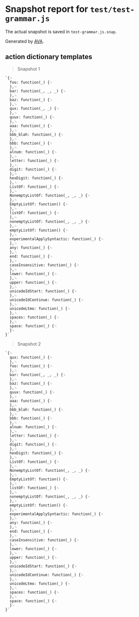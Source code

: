 # Snapshot report for `test/test-grammar.js`

The actual snapshot is saved in `test-grammar.js.snap`.

Generated by [AVA](https://avajs.dev).

## action dictionary templates

> Snapshot 1

    `{␊
      foo: function(_) {␊
      },␊
      bar: function(_, _, _) {␊
      },␊
      baz: function(_) {␊
      },␊
      qux: function(_, _) {␊
      },␊
      quux: function(_) {␊
      },␊
      aaa: function(_) {␊
      },␊
      bbb_blah: function(_) {␊
      },␊
      bbb: function(_) {␊
      },␊
      alnum: function(_) {␊
      },␊
      letter: function(_) {␊
      },␊
      digit: function(_) {␊
      },␊
      hexDigit: function(_) {␊
      },␊
      ListOf: function(_) {␊
      },␊
      NonemptyListOf: function(_, _, _) {␊
      },␊
      EmptyListOf: function() {␊
      },␊
      listOf: function(_) {␊
      },␊
      nonemptyListOf: function(_, _, _) {␊
      },␊
      emptyListOf: function() {␊
      },␊
      experimentalApplySyntactic: function(_) {␊
      },␊
      any: function(_) {␊
      },␊
      end: function(_) {␊
      },␊
      caseInsensitive: function(_) {␊
      },␊
      lower: function(_) {␊
      },␊
      upper: function(_) {␊
      },␊
      unicodeIdStart: function(_) {␊
      },␊
      unicodeIdContinue: function(_) {␊
      },␊
      unicodeLtmo: function(_) {␊
      },␊
      spaces: function(_) {␊
      },␊
      space: function(_) {␊
      }␊
    }`

> Snapshot 2

    `{␊
      qux: function(_) {␊
      },␊
      foo: function(_) {␊
      },␊
      bar: function(_, _, _) {␊
      },␊
      baz: function(_) {␊
      },␊
      quux: function(_) {␊
      },␊
      aaa: function(_) {␊
      },␊
      bbb_blah: function(_) {␊
      },␊
      bbb: function(_) {␊
      },␊
      alnum: function(_) {␊
      },␊
      letter: function(_) {␊
      },␊
      digit: function(_) {␊
      },␊
      hexDigit: function(_) {␊
      },␊
      ListOf: function(_) {␊
      },␊
      NonemptyListOf: function(_, _, _) {␊
      },␊
      EmptyListOf: function() {␊
      },␊
      listOf: function(_) {␊
      },␊
      nonemptyListOf: function(_, _, _) {␊
      },␊
      emptyListOf: function() {␊
      },␊
      experimentalApplySyntactic: function(_) {␊
      },␊
      any: function(_) {␊
      },␊
      end: function(_) {␊
      },␊
      caseInsensitive: function(_) {␊
      },␊
      lower: function(_) {␊
      },␊
      upper: function(_) {␊
      },␊
      unicodeIdStart: function(_) {␊
      },␊
      unicodeIdContinue: function(_) {␊
      },␊
      unicodeLtmo: function(_) {␊
      },␊
      spaces: function(_) {␊
      },␊
      space: function(_) {␊
      }␊
    }`
